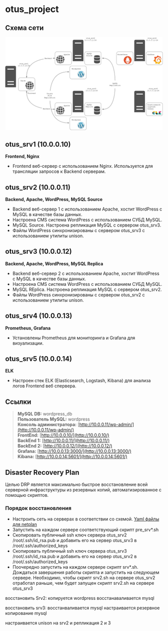 # otus_project
## Схема сети

![image](network.jpg)


## otus_srv1 (10.0.0.10)
**Frontend, Nginx**
- Frontend веб-сервер с использованием Nginx. Используется для трансляции запросов к Backend серверам.

## otus_srv2 (10.0.0.11)
**Backend, Apache, WordPress, MySQL Source**
- Backend веб-сервер 1 с использованием Apache, хостит WordPress с MySQL в качестве базы данных.
- Настроена CMS система WordPress с использованием СУБД MySQL.
- MySQL Source. Настроена репликация MySQL с сервером otus_srv3.
- Файлы WordPress синхронизированы с сервером otus_srv3 с использованием утилиты unison.

## otus_srv3 (10.0.0.12)
**Backend, Apache, WordPress, MySQL Replica**
- Backend веб-сервер 2 с использованием Apache, хостит WordPress с MySQL в качестве базы данных.
- Настроена CMS система WordPress с использованием СУБД MySQL.
- MySQL REplica. Настроена репликация MySQL с сервером otus_srv2.
- Файлы WordPress синхронизированы с сервером otus_srv2 с использованием утилиты unison.

## otus_srv4 (10.0.0.13)
**Prometheus, Grafana**
- Установлены Prometheus для мониторинга и Grafana для визуализации.

## otus_srv5 (10.0.0.14)
**ELK**
- Настроен стек ELK (Elasticsearch, Logstash, Kibana) для анализа логов Frontend веб спервера.  
## Ссылки
>**MySQL DB:** wordpress_db  
>**Пользователь MySQL:** wordpress  
>**Консоль администратора:** [http://10.0.0.11/wp-admin/](http://10.0.0.11/wp-admin/)  
>**FrontEnd:** [http://10.0.0.10/](http://10.0.0.10/)  
>**BackEnd 1:** [http://10.0.0.11/](http://10.0.0.11/)  
>**BackEnd 2:** [http://10.0.0.12/](http://10.0.0.12/)  
>**Grafana:** [http://10.0.0.13:3000/](http://10.0.0.13:3000/)  
>**Kibana:** [http://10.0.0.14:5601/](http://10.0.0.14:5601/)  

## Disaster Recovery Plan
Целью DRP является максимально быстрое восстановление всей серверной инфраструктуры из резервных копий, автоматизированное с помощью скриптов.
### Порядок восстановления
- Настроить сеть на серверах в соответствии со схемой. [Yaml файлы для netplan](https://github.com/nikitinya89/otus_project/tree/main/netplan/)
- Запустить на каждом сервере соответствующий скрипт pre_srv*.sh
- Скопировать публичный ssh ключ сервера otus_srv2 /root/.ssh/id_rsa.pub и добавить его на сервер otus_srv3 в /root/.ssh/authorized_keys
- Скопировать публичный ssh ключ сервера otus_srv3 /root/.ssh/id_rsa.pub и добавить его на сервер otus_srv2 в /root/.ssh/authorized_keys
- Поочередно запустить на каждом сервере скрипт srv*.sh. Дождаться завершения работы скрипта и запустить на следующем сервере. Необходимо, чтобы скрипт srv2.sh на сервере otus_srv2 отработал раньше, чем будет запущен скрипт srv2.sh на сервере otus_srv3

восстановить Srv2:
копируется wordpress
восстанаваливается mysql

восстановить srv3:
восстанваливается mysql
настраивается резервное копирование mysql

настраивается unison на srv2 и репликация 2 и 3
